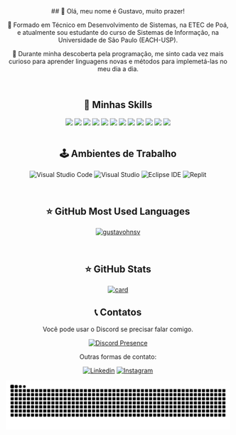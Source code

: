 <div align="center">  
## 💜 Olá, meu nome é Gustavo, muito prazer!

🔭 Formado em Técnico em Desenvolvimento de Sistemas, na ETEC de Poá, e atualmente sou estudante do curso de Sistemas de Informação, na Universidade de São Paulo (EACH-USP).

💬 Durante minha descoberta pela programação, me sinto cada vez mais curioso para aprender linguagens novas e métodos para implemetá-las no meu dia a dia.

<br>

## 🚀 Minhas Skills


<div class="skill-imagens">
<img src="https://cdn.jsdelivr.net/gh/devicons/devicon@latest/icons/react/react-original.svg" width="50"/>
<img src="https://cdn.jsdelivr.net/gh/devicons/devicon@latest/icons/javascript/javascript-original.svg" width="50"/>
<img src="https://cdn.jsdelivr.net/gh/devicons/devicon@latest/icons/nodejs/nodejs-original-wordmark.svg" width="50"/>
<img src="https://cdn.jsdelivr.net/gh/devicons/devicon@latest/icons/php/php-original.svg" width="50"/>
<img src="https://cdn.jsdelivr.net/gh/devicons/devicon@latest/icons/html5/html5-original.svg" width="50"/>
<img src="https://cdn.jsdelivr.net/gh/devicons/devicon@latest/icons/css3/css3-original.svg" width="50"/>
<img src="https://cdn.jsdelivr.net/gh/devicons/devicon@latest/icons/c/c-original.svg" width="50"/>
<img src="https://cdn.jsdelivr.net/gh/devicons/devicon@latest/icons/java/java-original.svg" width="50"/>
<img src="https://cdn.jsdelivr.net/gh/devicons/devicon@latest/icons/python/python-original.svg" width="50"/>
<img src="https://cdn.jsdelivr.net/gh/devicons/devicon@latest/icons/mongodb/mongodb-original-wordmark.svg" width="50"/>
<img src="https://cdn.jsdelivr.net/gh/devicons/devicon@latest/icons/mysql/mysql-original-wordmark.svg" width="50"/>
<img src="https://cdn.jsdelivr.net/gh/devicons/devicon@latest/icons/figma/figma-original.svg" width="50"/>
</div>


<br>

## 🕹️ Ambientes de Trabalho

![Visual Studio Code](https://img.shields.io/badge/Visual_Studio_Code-0078D4?style=for-the-badge&logo=visual%20studio%20code&logoColor=white)
![Visual Studio](https://img.shields.io/badge/Visual_Studio-5C2D91?style=for-the-badge&logo=visual%20studio&logoColor=white)
![Eclipse IDE](https://img.shields.io/badge/Eclipse-2C2255?style=for-the-badge&logo=eclipse&logoColor=white)
![Replit](https://img.shields.io/badge/replit-667881?style=for-the-badge&logo=replit&logoColor=white)

<br>

## ⭐ GitHub Most Used Languages

[![gustavohnsv](https://github-readme-stats.vercel.app/api/top-langs/?username=gustavohnsv&hide=html&layout=compact&theme=tokyonight)](https://github.com/gustavohnsv)

<br>

## ⭐ GitHub Stats

[![card](https://github-readme-stats.vercel.app/api?username=gustavohnsv&theme=tokyonight&show_icons=true)](https://github.com/anuraghazra/github-readme-stats)

## 📞 Contatos

Você pode usar o Discord se precisar falar comigo.

[![Discord Presence](https://lanyard.cnrad.dev/api/348936743631716354)](https://discord.com/users/348936743631716354)

Outras formas de contato:

[![Linkedin](https://img.shields.io/badge/LinkedIn-0077B5?style=for-the-badge&logo=linkedin&logoColor=white)](https://www.linkedin.com/in/gustavohnsv/)
[![Instagram](https://img.shields.io/badge/Instagram-E4405F?style=for-the-badge&logo=instagram&logoColor=white)](https://www.instagram.com/gustavohnsv/)

<img alt="snake eating my contributions" src="https://raw.githubusercontent.com/gustavohnsv/gustavohnsv/output/github-contribution-grid-snake-dark.svg?palette=github-dark" />

</div>
